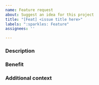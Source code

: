 ```yaml
---
name: Feature request
about: Suggest an idea for this project
title: "[Feat] <issue title here>"
labels: ":sparkles: Feature"
assignees: ''

---
```


### Description
<!--- Describe about feature or expected changes -->

### Benefit
<!--- Describe what benefits project can get from this feature -->

### Additional context
<!--- [Optional] Add any other context or screenshots about the feature request here. -->
